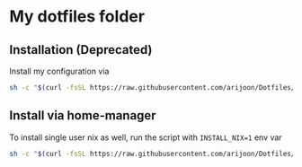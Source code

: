 # My dotfiles folder

## Installation (Deprecated)
Install my configuration via
```sh
sh -c "$(curl -fsSL https://raw.githubusercontent.com/arijoon/Dotfiles/master/install.arijoon.sh)"
```

## Install via home-manager

To install single user nix as well, run the script with `INSTALL_NIX=1` env var

```sh
sh -c "$(curl -fsSL https://raw.githubusercontent.com/arijoon/Dotfiles/master/install.arijoon.hm.sh)"
```
